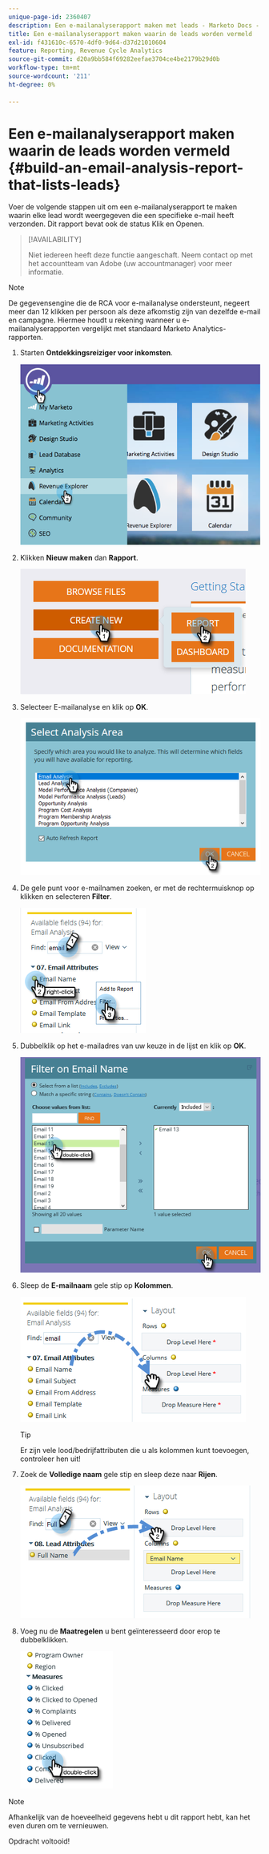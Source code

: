 ```yaml
---
unique-page-id: 2360407
description: Een e-mailanalyserapport maken met leads - Marketo Docs - Productdocumentatie
title: Een e-mailanalyserapport maken waarin de leads worden vermeld
exl-id: f431610c-6570-4df0-9d64-d37d21010604
feature: Reporting, Revenue Cycle Analytics
source-git-commit: d20a9bb584f69282eefae3704ce4be2179b29d0b
workflow-type: tm+mt
source-wordcount: '211'
ht-degree: 0%

---
```


# Een e-mailanalyserapport maken waarin de leads worden vermeld {#build-an-email-analysis-report-that-lists-leads}

Voer de volgende stappen uit om een e-mailanalyserapport te maken waarin elke lead wordt weergegeven die een specifieke e-mail heeft verzonden. Dit rapport bevat ook de status Klik en Openen.

>[!AVAILABILITY]
>
>Niet iedereen heeft deze functie aangeschaft. Neem contact op met het accountteam van Adobe (uw accountmanager) voor meer informatie.

>[!NOTE]
>
>De gegevensengine die de RCA voor e-mailanalyse ondersteunt, negeert meer dan 12 klikken per persoon als deze afkomstig zijn van dezelfde e-mail en campagne. Hiermee houdt u rekening wanneer u e-mailanalyserapporten vergelijkt met standaard Marketo Analytics-rapporten.

1. Starten **Ontdekkingsreiziger voor inkomsten**.

   ![](assets/report-that-lists-leads-1.png)

1. Klikken **Nieuw maken** dan **Rapport**.

   ![](assets/report-that-lists-leads-2.png)

1. Selecteer E-mailanalyse en klik op **OK**.

   ![](assets/report-that-lists-leads-3.png)

1. De gele punt voor e-mailnamen zoeken, er met de rechtermuisknop op klikken en selecteren **Filter**.

   ![](assets/report-that-lists-leads-4.png)

1. Dubbelklik op het e-mailadres van uw keuze in de lijst en klik op **OK**.

   ![](assets/report-that-lists-leads-5.png)

1. Sleep de **E-mailnaam** gele stip op **Kolommen**.

   ![](assets/report-that-lists-leads-6.png)

   >[!TIP]
   >
   >Er zijn vele lood/bedrijfattributen die u als kolommen kunt toevoegen, controleer hen uit!

1. Zoek de **Volledige naam** gele stip en sleep deze naar **Rijen**.

   ![](assets/report-that-lists-leads-7.png)

1. Voeg nu de **Maatregelen** u bent geïnteresseerd door erop te dubbelklikken.

   ![](assets/report-that-lists-leads-8.png)

>[!NOTE]
>
>Afhankelijk van de hoeveelheid gegevens hebt u dit rapport hebt, kan het even duren om te vernieuwen.

Opdracht voltooid!
